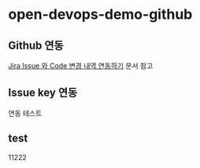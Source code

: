 # open-devops-demo-github

## Github 연동

[Jira Issue 와 Code 변경 내역 연동하기](https://lesstif.atlassian.net/wiki/spaces/JIRA/pages/1019052090/Jira+Issue+Code) 문서 참고

## Issue key 연동
연동 테스트

## test
11222
